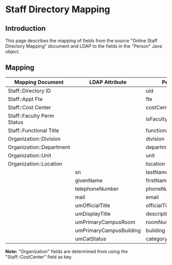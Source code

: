 # Staff Directory Mapping

## Introduction

This page describes the mapping of fields from the source
"Online Staff Directory Mapping" document and LDAP to the fields in the
"Person" Java object.

## Mapping

| Mapping Document           | LDAP Attribute          | Person              |
| -------------------------- | ----------------------- | ------------------- |
| Staff::Directory ID        |                         | uid                 |
| Staff::Appt Fte            |                         | fte                 |
| Staff::Cost Center         |                         | costCenter          |
| Staff::Faculty Perm Status |                         | isFacultyPermStatus |
| Staff::Functional Title    |                         | functionalTitle     |
| Organization::Division     |                         | division            |
| Organization::Department   |                         | department          |
| Organization::Unit         |                         | unit                |
| Organization::Location     |                         | location            |
|                            | sn                      | lastName            |
|                            | givenName               | firstName           |
|                            | telephoneNumber         | phoneNumber         |
|                            | mail                    | email               |
|                            | umOfficialTitle         | officialTitle       |
|                            | umDisplayTitle          | descriptiveTitle    |
|                            | umPrimaryCampusRoom     | roomNumber          |
|                            | umPrimaryCampusBuilding | building            |
|                            | umCatStatus             | categoryStatus      |

**Note:** "Organization" fields are determined from using the
"Staff::CostCenter" field as key.